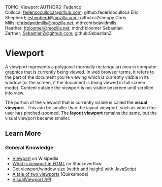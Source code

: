 TOPIC: Viewport
AUTHORS: Federico Culloca; federicoculloca@github.com; github:federicoculloca
         Eric Shepherd; eshepherd@mozilla.com; github:a2sheppy
         Chris Mills; chrisdavidmills@mozilla.net; mdn:chrisdavidmills
         Heather; hbloomer@mozilla.net; mdn:hbloomer
         Sebastian Zartner; SebastianZ@github.com; github:SebastianZ

# Viewport

A viewport represents a polygonal (normally rectangular) area in computer graphics that is currently
being viewed. In web browser terms, it refers to the part of the document you're viewing which is
currently visible in its window (or the screen, if the document is being viewed in full screen mode).
Content outside the viewport is not visible onscreen until scrolled into view.

The portion of the viewport that is currently visible is called the **visual viewport** .
This can be smaller than the layout viewport, such as when the user has pinched-zoomed.
The **layout viewport** remains the same, but the visual viewport became smaller.

## Learn More

### General Knowledge

- [Viewport](https://en.wikipedia.org/wiki/Viewport) on Wikipedia
- [What is viewport in HTML](https://stackoverflow.com/questions/2939693/what-is-viewport-in-html)
on Stackoverflow
- [Get viewport/window size (width and height) with JavaScript](https://andylangton.co.uk/blog/development/get-viewportwindow-size-width-and-height-javascript)
- [A tale of two viewports](https://www.quirksmode.org/mobile/viewports.html) (Quirksmode)
- [VisualViewport API](https://wiki.developer.mozilla.org/en-US/docs/Web/API/Visual_Viewport_API)
